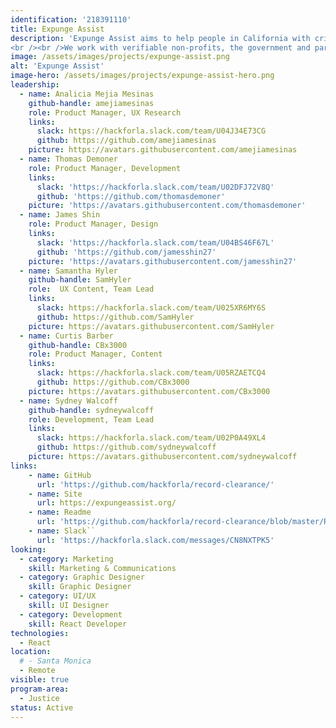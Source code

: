 ```yaml
---
identification: '218391110'
title: Expunge Assist
description: 'Expunge Assist aims to help people in California with criminal records accomplish record clearance, expungement or reduction and subsequently a second chance as a part of society.
<br /><br />We work with verifiable non-profits, the government and partners to build digital tools that can affect changes in the lives of these justice impacted individuals.'
image: /assets/images/projects/expunge-assist.png
alt: 'Expunge Assist'
image-hero: /assets/images/projects/expunge-assist-hero.png
leadership:
  - name: Analicia Mejia Mesinas
    github-handle: amejiamesinas
    role: Product Manager, UX Research
    links:
      slack: https://hackforla.slack.com/team/U04J34E73CG
      github: https://github.com/amejiamesinas
    picture: https://avatars.githubusercontent.com/amejiamesinas
  - name: Thomas Demoner
    role: Product Manager, Development
    links:
      slack: 'https://hackforla.slack.com/team/U02DFJ72V8Q'
      github: 'https://github.com/thomasdemoner'
    picture: 'https://avatars.githubusercontent.com/thomasdemoner'
  - name: James Shin
    role: Product Manager, Design
    links:
      slack: 'https://hackforla.slack.com/team/U04BS46F67L'
      github: 'https://github.com/jamesshin27'
    picture: 'https://avatars.githubusercontent.com/jamesshin27'
  - name: Samantha Hyler
    github-handle: SamHyler
    role:  UX Content, Team Lead
    links:
      slack: https://hackforla.slack.com/team/U025XR6MY6S
      github: https://github.com/SamHyler
    picture: https://avatars.githubusercontent.com/SamHyler
  - name: Curtis Barber
    github-handle: CBx3000
    role: Product Manager, Content
    links:
      slack: https://hackforla.slack.com/team/U05RZAETCQ4
      github: https://github.com/CBx3000
    picture: https://avatars.githubusercontent.com/CBx3000
  - name: Sydney Walcoff
    github-handle: sydneywalcoff
    role: Development, Team Lead
    links:
      slack: https://hackforla.slack.com/team/U02P0A49XL4
      github: https://github.com/sydneywalcoff
    picture: https://avatars.githubusercontent.com/sydneywalcoff
links:
    - name: GitHub
      url: 'https://github.com/hackforla/record-clearance/'
    - name: Site
      url: https://expungeassist.org/
    - name: Readme
      url: 'https://github.com/hackforla/record-clearance/blob/master/README.md'
    - name: Slack``
      url: 'https://hackforla.slack.com/messages/CN8NXTPK5'
looking:
  - category: Marketing
    skill: Marketing & Communications
  - category: Graphic Designer
    skill: Graphic Designer
  - category: UI/UX
    skill: UI Designer
  - category: Development
    skill: React Developer
technologies:
  - React
location:
  # - Santa Monica
  - Remote
visible: true
program-area: 
  - Justice
status: Active
---
```

